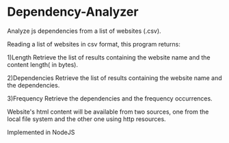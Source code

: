 # Dependency-Analyzer
Analyze js dependencies from a list of websites (.csv).

Reading a list of websites in csv format, this program returns:

1)Length
Retrieve the list of results containing the website name and the content length( in bytes).

2)Dependencies
Retrieve the list of results containing the website name and the dependencies.

3)Frequency
Retrieve the dependencies and the frequency occurrences.

Website's html content will be available from two sources, one from the local file system and the other one using http resources. 

Implemented in NodeJS
